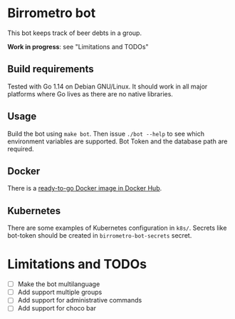 # Birrometro bot

This bot keeps track of beer debts in a group.

**Work in progress**: see "Limitations and TODOs"

## Build requirements

Tested with Go 1.14 on Debian GNU/Linux. It should work in all major platforms where Go lives as there are no native libraries.

## Usage

Build the bot using `make bot`. Then issue `./bot --help` to see which environment variables are supported.
Bot Token and the database path are required.

## Docker

There is a [ready-to-go Docker image in Docker Hub](https://hub.docker.com/r/sysadminita/birrometro_bot).

## Kubernetes

There are some examples of Kubernetes configuration in `k8s/`. Secrets like bot-token should be created in
`birrometro-bot-secrets` secret.

# Limitations and TODOs

* [ ] Make the bot multilanguage
* [ ] Add support multiple groups
* [ ] Add support for administrative commands
* [ ] Add support for choco bar
